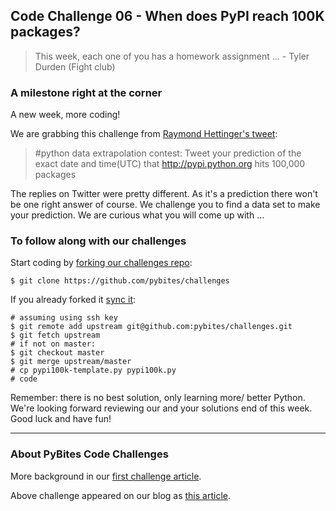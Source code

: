 ## Code Challenge 06 - When does PyPI reach 100K packages?

> This week, each one of you has a homework assignment ... - Tyler Durden (Fight club)

### A milestone right at the corner

A new week, more coding! 

We are grabbing this challenge from [Raymond Hettinger's tweet](https://twitter.com/raymondh/status/829474817082433536):

> #python data extrapolation contest: Tweet your prediction of the exact date and time(UTC) that http://pypi.python.org  hits 100,000 packages

The replies on Twitter were pretty different. As it's a prediction there won't be one right answer of course. We challenge you to find a data set to make your prediction. We are curious what you will come up with ...

### To follow along with our challenges

Start coding by [forking our challenges repo](https://github.com/pybites/challenges):

    $ git clone https://github.com/pybites/challenges

If you already forked it [sync it](https://help.github.com/articles/syncing-a-fork/):

    # assuming using ssh key
    $ git remote add upstream git@github.com:pybites/challenges.git 
    $ git fetch upstream
    # if not on master: 
    $ git checkout master 
    $ git merge upstream/master
    # cp pypi100k-template.py pypi100k.py
	# code

Remember: there is no best solution, only learning more/ better Python. We're looking forward reviewing our and your solutions end of this week. Good luck and have fun!

---

### About PyBites Code Challenges

More background in our [first challenge article](http://pybit.es/codechallenge01.html).

Above challenge appeared on our blog as [this article](http://pybit.es/codechallenge06.html).
